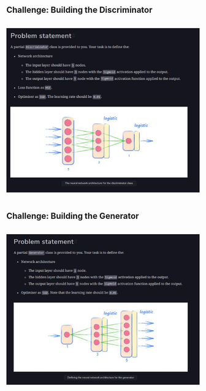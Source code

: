 ## Challenge: Building the Discriminator

<br>
<div align="center">
  <img src="../img/buildingDiscriminator.JPG">
</div>
<br>

## Challenge: Building the Generator


<br>
<div align="center">
  <img src="../img/buildingGenerator.JPG">
</div>
<br>

